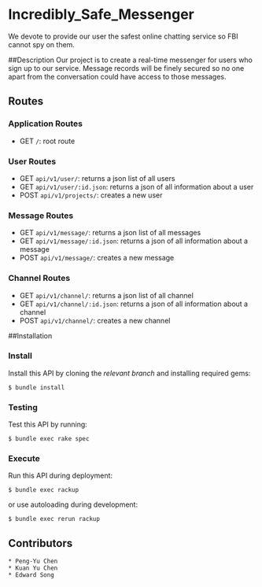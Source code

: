 #  Incredibly_Safe_Messenger

We devote to provide our user the safest online chatting service so FBI cannot spy on them.

##Description
Our project is to create a real-time messenger for users who sign up to our service.
Message records will be finely secured so no one apart from the conversation could have access to those messages.
## Routes

### Application Routes
- GET `/`: root route

### User Routes
- GET `api/v1/user/`: returns a json list of all users
- GET `api/v1/user/:id.json`: returns a json of all information about a user
- POST `api/v1/projects/`: creates a new user

### Message Routes
- GET `api/v1/message/`: returns a json list of all messages
- GET `api/v1/message/:id.json`: returns a json of all information about a message
- POST `api/v1/message/`: creates a new message

### Channel Routes
- GET `api/v1/channel/`: returns a json list of all channel
- GET `api/v1/channel/:id.json`: returns a json of all information about a channel
- POST `api/v1/channel/`: creates a new channel

##Installation

### Install

Install this API by cloning the *relevant branch* and installing required gems:

    $ bundle install

### Testing

Test this API by running:

    $ bundle exec rake spec

### Execute

Run this API during deployment:

    $ bundle exec rackup

or use autoloading during development:

    $ bundle exec rerun rackup

## Contributors
    * Peng-Yu Chen
    * Kuan Yu Chen
    * Edward Song
